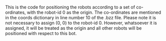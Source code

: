 This is the code for positioning the robots according to a set of co-ordinates, with the robot-id 0 as the origin. The co-ordinates are mentioned in the coords dictionary in line number 10 of the .bzz file. Please note it is not necessary to assign (0, 0) to the robot-id 0. However, whatsoever it is assigned, it will be treated as the origin and all other robots will be positioned with respect to this bot.
